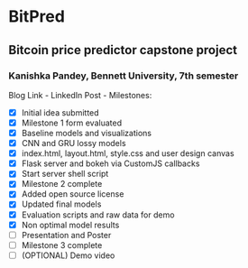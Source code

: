# BitPred
## Bitcoin price predictor capstone project
### Kanishka Pandey, Bennett University, 7th semester
Blog Link - 
LinkedIn Post - 
Milestones:
- [X] Initial idea submitted
- [X] Milestone 1 form evaluated
- [X] Baseline models and visualizations
- [X] CNN and GRU lossy models
- [X] index.html, layout.html, style.css and user design canvas
- [X] Flask server and bokeh via CustomJS callbacks
- [X] Start server shell script
- [X] Milestone 2 complete
- [X] Added open source license
- [X] Updated final models
- [X] Evaluation scripts and raw data for demo
- [X] Non optimal model results
- [ ] Presentation and Poster
- [ ] Milestone 3 complete
- [ ] (OPTIONAL) Demo video
